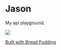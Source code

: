 # Jason

My api playground. 

![](http://i.imgur.com/9iZL2nR.jpg)


[Built with Bread Pudding](https://github.com/VCUarts/bp)


